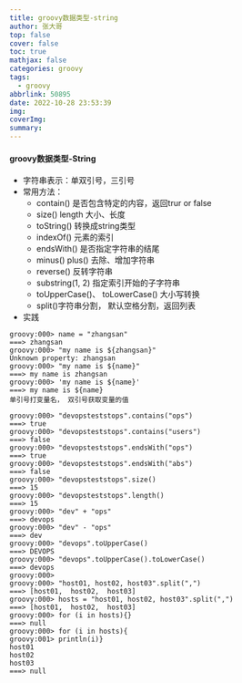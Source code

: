 ```yaml
---
title: groovy数据类型-string
author: 张大哥
top: false
cover: false
toc: true
mathjax: false
categories: groovy
tags:
  - groovy
abbrlink: 50895
date: 2022-10-28 23:53:39
img:
coverImg:
summary:
---
```


#### groovy数据类型-String

* 字符串表示：单双引号，三引号
* 常用方法：
    * contain() 是否包含特定的内容，返回trur or false
    * size() length 大小、长度
    * toString() 转换成string类型
    * indexOf() 元素的索引
    * endsWith() 是否指定字符串的结尾
    * minus() plus() 去除、增加字符串
    * reverse() 反转字符串
    * substring(1, 2) 指定索引开始的子字符串
    * toUpperCase()、 toLowerCase() 大小写转换
    * split()字符串分割， 默认空格分割，返回列表
 * 实践
 ```
 groovy:000> name = "zhangsan"
===> zhangsan
groovy:000> "my name is ${zhangsan}"
Unknown property: zhangsan
groovy:000> "my name is ${name}"
===> my name is zhangsan
groovy:000> 'my name is ${name}'
===> my name is ${name}
 单引号打变量名， 双引号获取变量的值
 
 groovy:000> "devopsteststops".contains("ops")
===> true
groovy:000> "devopsteststops".contains("users")
===> false
groovy:000> "devopsteststops".endsWith("ops")
===> true
groovy:000> "devopsteststops".endsWith("abs")
===> false
groovy:000> "devopsteststops".size()
===> 15
groovy:000> "devopsteststops".length()
===> 15
groovy:000> "dev" + "ops"
===> devops
groovy:000> "dev" - "ops"
===> dev
groovy:000> "devops".toUpperCase()
===> DEVOPS
groovy:000> "devops".toUpperCase().toLowerCase()
===> devops
groovy:000> 
groovy:000> "host01, host02, host03".split(",")
===> [host01,  host02,  host03]
groovy:000> hosts = "host01, host02, host03".split(",")
===> [host01,  host02,  host03]
groovy:000> for (i in hosts){}
===> null
groovy:000> for (i in hosts){
groovy:001> println(i)}
host01
 host02
 host03
===> null

 ```
